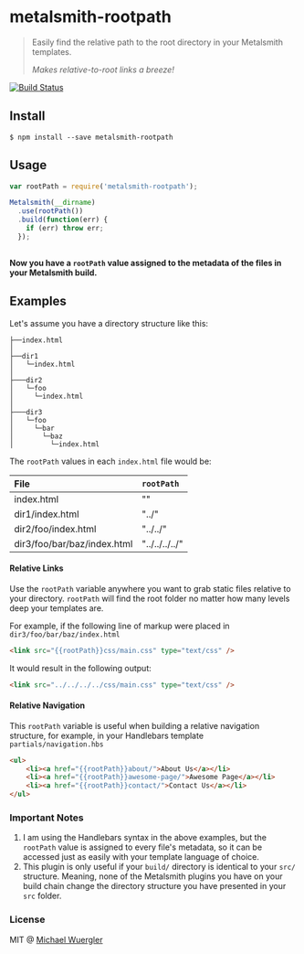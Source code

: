 # metalsmith-rootpath

> Easily find the relative path to the root directory in your Metalsmith templates.
> 
> *Makes relative-to-root links a breeze!*

[![Build Status](https://travis-ci.org/radiovisual/metalsmith-rootpath.svg)](https://travis-ci.org/radiovisual/metalsmith-rootpath)

## Install
```
$ npm install --save metalsmith-rootpath
```
    
## Usage
```js
var rootPath = require('metalsmith-rootpath');

Metalsmith(__dirname)
  .use(rootPath())
  .build(function(err) {
    if (err) throw err;
  });
  
```

**Now you have a `rootPath` value assigned to the metadata of the files in your Metalsmith build.** 

## Examples

Let's assume you have a directory structure like this:

```
├──index.html
│ 
├──dir1
│   └─index.html
│        
├───dir2       
│   └─foo
│     └─index.html
│       
├───dir3   
│   └─foo
│     └─bar
│       └─baz
│         └─index.html
```

The `rootPath` values in each `index.html` file would be:

| File                               | `rootPath`        |
| :----------------------------------|:------------------|
| index.html                         | ""                | 
| dir1/index.html                    | "../"             |
| dir2/foo/index.html                | "../../"          |   
| dir3/foo/bar/baz/index.html        | "../../../../"    | 


#### Relative Links
Use the `rootPath` variable anywhere you want to grab static files relative to your directory. `rootPath` will 
find the root folder no matter how many levels deep your templates are.

For example, if the following line of markup were placed in `dir3/foo/bar/baz/index.html`
```html
<link src="{{rootPath}}css/main.css" type="text/css" />
```

It would result in the following output:
```html
<link src="../../../../css/main.css" type="text/css" />
```




#### Relative Navigation

This `rootPath` variable is useful when building a relative navigation structure, for example, in your Handlebars 
template `partials/navigation.hbs`

```html
<ul>
    <li><a href="{{rootPath}}about/">About Us</a></li>
    <li><a href="{{rootPath}}awesome-page/">Awesome Page</a></li>
    <li><a href="{{rootPath}}contact/">Contact Us</a></li>
</ul>
```

### Important Notes

1. I am using the Handlebars syntax in the above examples, but the `rootPath` value is assigned to every file's metadata, 
so it can be accessed just as easily with your template language of choice.
1. This plugin is only useful if your `build/` directory is identical to your `src/` structure. Meaning, none of the 
Metalsmith plugins you have on your build chain change the directory structure you have presented in your `src` folder.

### License 

MIT @ [Michael Wuergler](http://www.numetriclabs.com)


